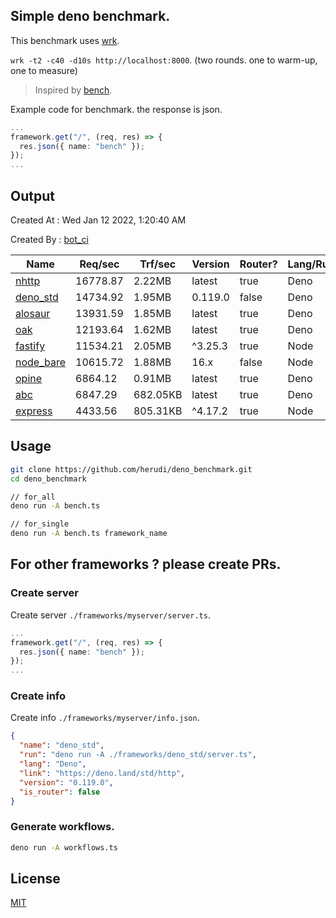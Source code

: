 ## Simple deno benchmark.
This benchmark uses [wrk](https://github.com/wg/wrk).

`wrk -t2 -c40 -d10s http://localhost:8000`. (two rounds. one to warm-up, one to measure)

> Inspired by [bench](https://github.com/denosaurs/bench).

Example code for benchmark. the response is json.
```ts
...
framework.get("/", (req, res) => {
  res.json({ name: "bench" });
});
...
```

## Output
Created At : Wed Jan 12 2022, 1:20:40 AM

Created By : [bot_ci](https://github.com/herudi/deno_benchmarks/commits?author=github-actions%5Bbot%5D)

|Name|Req/sec|Trf/sec|Version|Router?|Lang/Runtime|
|----|----|----|----|----|----|
|[nhttp](https://github.com/nhttp/nhttp)|16778.87|2.22MB|latest|true|Deno|
|[deno_std](https://deno.land/std/http)|14734.92|1.95MB|0.119.0|false|Deno|
|[alosaur](https://github.com/alosaur/alosaur)|13931.59|1.85MB|latest|true|Deno|
|[oak](https://github.com/oakserver/oak)|12193.64|1.62MB|latest|true|Deno|
|[fastify](https://github.com/fastify/fastify)|11534.21|2.05MB|^3.25.3|true|Node|
|[node_bare](https://nodejs.org)|10615.72|1.88MB|16.x|false|Node|
|[opine](https://github.com/cmorten/opine)|6864.12|0.91MB|latest|true|Deno|
|[abc](https://deno.land/x/abc)|6847.29|682.05KB|latest|true|Deno|
|[express](https://github.com/expressjs/express)|4433.56|805.31KB|^4.17.2|true|Node|


## Usage
```bash
git clone https://github.com/herudi/deno_benchmark.git
cd deno_benchmark

// for_all
deno run -A bench.ts

// for_single
deno run -A bench.ts framework_name
```
## For other frameworks ? please create PRs.
### Create server
Create server `./frameworks/myserver/server.ts`.
```ts
...
framework.get("/", (req, res) => {
  res.json({ name: "bench" });
});
...
```
### Create info
Create info `./frameworks/myserver/info.json`.
```json
{
  "name": "deno_std",
  "run": "deno run -A ./frameworks/deno_std/server.ts",
  "lang": "Deno",
  "link": "https://deno.land/std/http",
  "version": "0.119.0",
  "is_router": false
}
```
### Generate workflows.
```bash
deno run -A workflows.ts
```
## License

[MIT](LICENSE)


